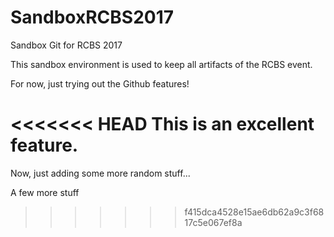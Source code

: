 # SandboxRCBS2017
Sandbox Git for RCBS 2017

This sandbox environment is used to keep all artifacts of the RCBS event.

For now, just trying out the Github features!

<<<<<<< HEAD
This is an excellent feature.
=======
Now, just adding some more random stuff...

A few more stuff
>>>>>>> f415dca4528e15ae6db62a9c3f6817c5e067ef8a
